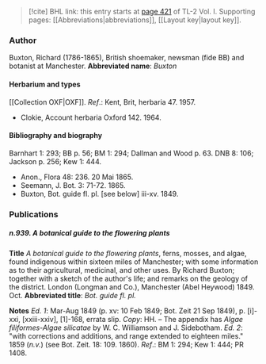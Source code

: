 > [!cite] BHL link: this entry starts at [page 421](https://www.biodiversitylibrary.org/page/33120552) of TL-2 Vol. I.
> Supporting pages: [[Abbreviations|abbreviations]], [[Layout key|layout key]].

### Author

Buxton, Richard (1786-1865), British shoemaker, newsman (fide BB) and botanist at Manchester. 
**Abbreviated name**: *Buxton*

#### Herbarium and types

[[Collection OXF|OXF]].
*Ref*.: Kent, Brit, herbaria 47. 1957.
- Clokie, Account herbaria Oxford 142. 1964.

#### Bibliography and biography

Barnhart 1: 293; BB p. 56; BM 1: 294; Dallman and Wood p. 63. DNB 8: 106; Jackson p. 256; Kew 1: 444.
- Anon., Flora 48: 236. 20 Mai 1865.
- Seemann, J. Bot. 3: 71-72. 1865.
- Buxton, Bot. guide fl. pl. \[see below\] iii-xv. 1849.

### Publications

##### n.939. A botanical guide to the flowering plants

**Title**
*A botanical guide to the flowering plants*, ferns, mosses, and algae, found indigenous within sixteen miles of Manchester; with some information as to their agricultural, medicinal, and other uses. By Richard Buxton; together with a sketch of the author's life; and remarks on the geology of the district. London (Longman and Co.), Manchester (Abel Heywood) 1849. Oct.
**Abbreviated title**: *Bot. guide fl. pl.*

**Notes**
*Ed. 1*: Mar-Aug 1849 (p. xv: 10 Feb 1849; Bot. Zeit 21 Sep 1849), p. \[i\]-xxi, \[xxiii-xxiv\], \[1\]-168, errata slip. *Copy*: HH. – The appendix has *Algae filiformes-Algae silicatae* by W. C. Williamson and J. Sidebotham.
*Ed. 2*: "with corrections and additions, and range extended to eighteen miles." 1859 (*n.v.*) (see Bot. Zeit. 18: 109. 1860).
*Ref*.: BM 1: 294; Kew 1: 444; PR 1408.

